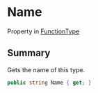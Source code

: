# Name

Property in [FunctionType](broken-reference)

## Summary

Gets the name of this type.

```csharp
public string Name { get; }
```
